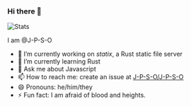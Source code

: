### Hi there 👋

![Stats](https://github-readme-stats.vercel.app/api/top-langs?username=J-P-S-O&langs_count=8&layout=compact)


I am @J-P-S-O

- 🔭 I’m currently working on *statix*, a Rust static file server
- 🌱 I’m currently learning Rust
- 💬 Ask me about Javascript
- 📫 How to reach me: create an issue at [J-P-S-O/J-P-S-O](https://github.com/J-P-S-O/J-P-S-O)
- 😄 Pronouns: he/him/they
- ⚡ Fun fact: I am afraid of blood and heights.

